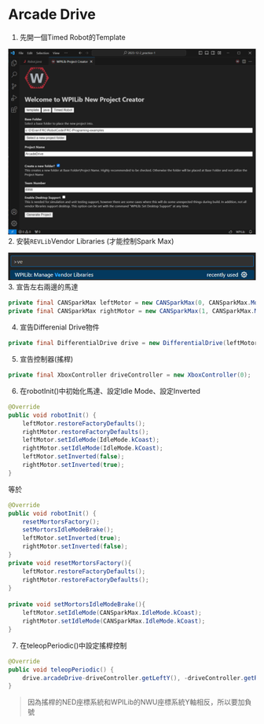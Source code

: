 # Arcade Drive
1. 先開一個Timed Robot的Template
<!-- ![{5189D05C-9F66-467D-A924-4F40D3677335}](https://hackmd.io/_uploads/SyhVJ7Ml1e.png) -->
![alt text](image.png)
2. 安裝`REVLib`Vendor Libraries (才能控制Spark Max)
<!-- ![{DD26F6F0-181C-43DD-A39B-03827A55D528}](https://hackmd.io/_uploads/BJMPY7zlke.png) -->
![alt text](image-1.png)
3. 宣告左右兩邊的馬達
```java
private final CANSparkMax leftMotor = new CANSparkMax(0, CANSparkMax.MotorType.kBrushless);
private final CANSparkMax rightMotor = new CANSparkMax(1, CANSparkMax.MotorType.kBrushless);
```
4. 宣告Differenial Drive物件
```java
private final DifferentialDrive drive = new DifferentialDrive(leftMotor, rightMotor);
```
5. 宣告控制器(搖桿)
```java
private final XboxController driveController = new XboxController(0);
```
6. 在robotInit()中初始化馬達、設定Idle Mode、設定Inverted
```java
@Override
public void robotInit() {
    leftMotor.restoreFactoryDefaults();
    rightMotor.restoreFactoryDefaults();
    leftMotor.setIdleMode(IdleMode.kCoast);
    rightMotor.setIdleMode(IdleMode.kCoast);
    leftMotor.setInverted(false);
    rightMotor.setInverted(true);
}
```
等於
```java
@Override
public void robotInit() {
    resetMortorsFactory();
    setMortorsIdleModeBrake();
    leftMotor.setInverted(true);
    rightMotor.setInverted(false);
}
private void resetMortorsFactory(){
    leftMotor.restoreFactoryDefaults();
    rightMotor.restoreFactoryDefaults();
}

private void setMortorsIdleModeBrake(){
    leftMotor.setIdleMode(CANSparkMax.IdleMode.kCoast);
    rightMotor.setIdleMode(CANSparkMax.IdleMode.kCoast);
}
```
7. 在teleopPeriodic()中設定搖桿控制
```java
@Override
public void teleopPeriodic() {
    drive.arcadeDrive-driveController.getLeftY(), -driveController.getRightX());
}
```
> 因為搖桿的NED座標系統和WPILib的NWU座標系統Y軸相反，所以要加負號